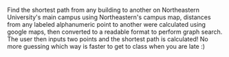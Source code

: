 Find the shortest path from any building to another on Northeastern University's main campus using Northeastern's campus map, distances from any labeled alphanumeric point to another were calculated using google maps, then converted to a readable format to perform graph search. The user then inputs two points and the shortest path is calculated! No more guessing which way is faster to get to class when you are late :)
